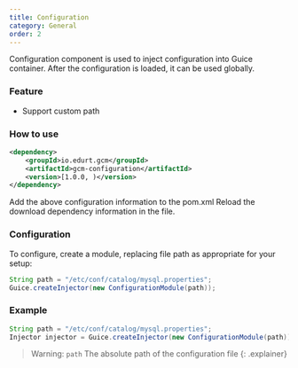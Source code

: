 ```yaml
---
title: Configuration
category: General
order: 2
---
```


Configuration component is used to inject configuration into Guice container. After the configuration is loaded, it can be used globally.

### Feature

- Support custom path

### How to use

```xml
<dependency>
    <groupId>io.edurt.gcm</groupId>
    <artifactId>gcm-configuration</artifactId>
    <version>[1.0.0, )</version>
</dependency>
```

Add the above configuration information to the pom.xml Reload the download dependency information in the file.

### Configuration

To configure, create a module, replacing file path as appropriate for your setup:

```java 
String path = "/etc/conf/catalog/mysql.properties";
Guice.createInjector(new ConfigurationModule(path));
```

### Example

```java 
String path = "/etc/conf/catalog/mysql.properties";
Injector injector = Guice.createInjector(new ConfigurationModule(path));
```

> Warning: `path` The absolute path of the configuration file
{: .explainer}
